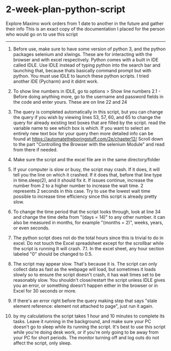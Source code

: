 # 2-week-plan-python-script
Explore Maximo work orders from 1 date to another in the future and gather their info
This is an exact copy of the documentation I placed for the person who would go on to use this script

---------------------------------------------------------------------------------------------------------------------------------------------------------------------------------

1. Before use, make sure to have some version of python 3, and the python packages selenium and xlwings. These are for interacting with the browser and with excel respectively. 
Python comes with a built in IDE called IDLE. Use IDLE instead of typing python into the search bar and launching that, because thats basically command prompt but with python.
You must use IDLE to launch these python scripts. I tried another IDE (Pycharm) and it didnt work.

2. To show line numbers in IDLE, go to options > Show line numbers
2.1 - Before doing anything more, go to the username and password fields in the code and enter yours. These are on line 22 and 24

3. The query is completed automatically in this script, but you can change the query if you wish by viewing lines 53, 57, 60, and 65 to change the query for already existing
text boxes that are filled by the script. read the variable name to see which box is which. If you want to select an entirely new text box for your query then
more detailed info can be found at https://automatetheboringstuff.com/2e/chapter12/
Scroll down to the part "Controlling the Browser with the selenium Module" and read from there if needed.

4. Make sure the script and the excel file are in the same directory/folder

5. If your computer is slow or busy, the script may crash. If it does, it will tell you the line on which it crashed. If it does that, before that line type in time.sleep(2), 
and it should fix it. If issues continue, increase the number from 2 to a higher number to increase the wait time.
2 represents 2 seconds in this case. Try to use the lowest wait time possible to increase time efficiency since this script is already pretty slow.

6. To change the time period that the script looks through, look at line 34 and change the time delta from "(days = 14)" to any other number. it can also be measured
in months, for example "(months = 2)", weeks, years, or even seconds.

7. The python script does not do the total hours since this is trivial to do in excel. Do not touch the Excel spreadsheet except for the scrollbar while the script is running
It will crash.
7.1. In the excel sheet, any hour section labeled "0" should be changed to 0.5.

8. The script may appear slow. That's because it is. The script can only collect data as fast as the webpage will load, but sometimes it loads slowly so to ensure the
script doesn't crash, it has wait times set to be reasonably slow. You shouldn't close/restart the script unless IDLE gives you an error, or something doesn't happen either
in the browser or in Excel for 30 seconds or more.

9. If there's an error right before the query making step that says "stale element reference: element not attached to page", just run it again.

10. by my calculations the script takes 1 hour and 10 minutes to complete its tasks. Leave it running in the background, and make sure your PC doesn't go to sleep while its
running the script. It's best to use this script while you're doing desk work, or if you're only going to be away from your PC for short periods. The monitor turning off
and log outs do not affect the script, only sleep.
